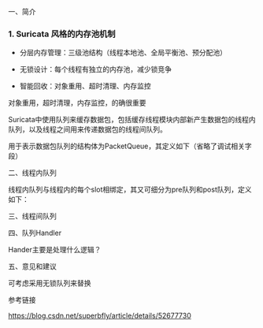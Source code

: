一、简介

### 1. Suricata 风格的内存池机制

- 分层内存管理：三级池结构（线程本地池、全局平衡池、预分配池）

- 无锁设计：每个线程有独立的内存池，减少锁竞争

- 智能回收：对象重用、超时清理、内存监控

对象重用，超时清理，内存监控，的确很重要



Suricata中使用队列来缓存数据包，包括缓存线程模块内部新产生数据包的线程内队列，以及线程之间用来传递数据包的线程间队列。

用于表示数据包队列的结构体为PacketQueue，其定义如下（省略了调试相关字段）



二、线程内队列

线程内队列与线程内的每个slot相绑定，其又可细分为pre队列和post队列，定义如下：



三、线程间队列



四、队列Handler

Hander主要是处理什么逻辑？



五、意见和建议

可考虑采用无锁队列来替换



参考链接

https://blog.csdn.net/superbfly/article/details/52677730